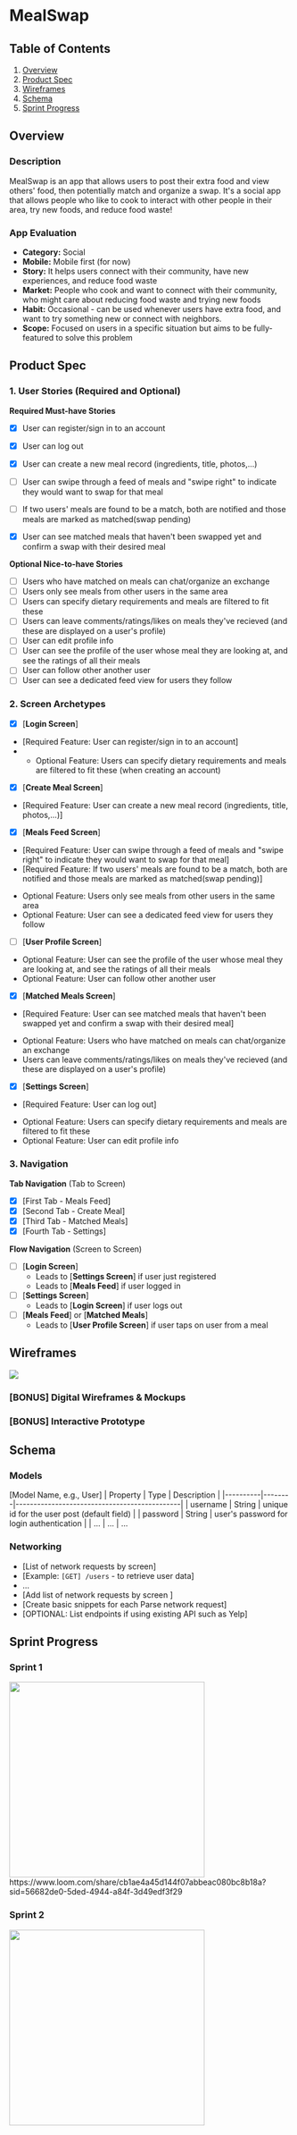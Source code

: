 # MealSwap

## Table of Contents

1. [Overview](#Overview)
2. [Product Spec](#Product-Spec)
3. [Wireframes](#Wireframes)
4. [Schema](#Schema)
5. [Sprint Progress](#Sprint-Progress)

## Overview

### Description

MealSwap is an app that allows users to post their extra food and view others' food, then potentially match and organize a swap. It's a social app that allows people who like to cook to interact with other people in their area, try new foods, and reduce food waste!

### App Evaluation

- **Category:** Social
- **Mobile:** Mobile first (for now)
- **Story:**  It helps users connect with their community, have new experiences, and reduce food waste
- **Market:** People who cook and want to connect with their community, who might care about reducing food waste and trying new foods
- **Habit:** Occasional - can be used whenever users have extra food, and want to try something new or connect with neighbors.
- **Scope:** Focused on users in a specific situation but aims to be fully-featured to solve this problem

## Product Spec

### 1. User Stories (Required and Optional)

**Required Must-have Stories**

- [X] User can register/sign in to an account
- [X] User can log out
- [X] User can create a new meal record (ingredients, title, photos,...)
- [ ] User can swipe through a feed of meals and "swipe right" to indicate they would want to swap for that meal
- [ ] If two users' meals are found to be a match, both are notified and those meals are marked as matched(swap pending)
- [X] User can see matched meals that haven't been swapped yet and confirm a swap with their desired meal


**Optional Nice-to-have Stories**

- [ ] Users who have matched on meals can chat/organize an exchange
- [ ] Users only see meals from other users in the same area
- [ ] Users can specify dietary requirements and meals are filtered to fit these
- [ ] Users can leave comments/ratings/likes on meals they've recieved (and these are displayed on a user's profile)
- [ ] User can edit profile info
- [ ] User can see the profile of the user whose meal they are looking at, and see the ratings of all their meals
- [ ] User can follow other another user
- [ ] User can see a dedicated feed view for users they follow

### 2. Screen Archetypes

- [X] [**Login Screen**]
* [Required Feature: User can register/sign in to an account]
* * Optional Feature: Users can specify dietary requirements and meals are filtered to fit these (when creating an account)
- [X] [**Create Meal Screen**]
* [Required Feature: User can create a new meal record (ingredients, title, photos,...)]
- [X] [**Meals Feed Screen**]
- [Required Feature: User can swipe through a feed of meals and "swipe right" to indicate they would want to swap for that meal]
- [Required Feature: If two users' meals are found to be a match, both are notified and those meals are marked as matched(swap pending)]
* Optional Feature: Users only see meals from other users in the same area
* Optional Feature: User can see a dedicated feed view for users they follow
- [ ] [**User Profile Screen**]
* Optional Feature: User can see the profile of the user whose meal they are looking at, and see the ratings of all their meals
* Optional Feature: User can follow other another user
- [X] [**Matched Meals Screen**]
- [Required Feature: User can see matched meals that haven't been swapped yet and confirm a swap with their desired meal]
* Optional Feature: Users who have matched on meals can chat/organize an exchange
* Users can leave comments/ratings/likes on meals they've recieved (and these are displayed on a user's profile)
- [X] [**Settings Screen**]
- [Required Feature: User can log out]
* Optional Feature: Users can specify dietary requirements and meals are filtered to fit these
* Optional Feature: User can edit profile info

### 3. Navigation

**Tab Navigation** (Tab to Screen)


- [X] [First Tab - Meals Feed]
- [X] [Second Tab - Create Meal]
- [X] [Third Tab - Matched Meals]
- [X] [Fourth Tab - Settings]

**Flow Navigation** (Screen to Screen)

- [ ] [**Login Screen**]
  * Leads to [**Settings Screen**] if user just registered
  * Leads to [**Meals Feed**] if user logged in
- [ ] [**Settings Screen**]
  * Leads to [**Login Screen**] if user logs out
- [ ] [**Meals Feed**] or [**Matched Meals**]
  * Leads to [**User Profile Screen**] if user taps on user from a meal


## Wireframes

<img src="https://github.com/Lwilliams002/iOS102-Group-Project/blob/main/mealswap-wireframe.png">

### [BONUS] Digital Wireframes & Mockups

### [BONUS] Interactive Prototype

## Schema 


### Models

[Model Name, e.g., User]
| Property | Type   | Description                                  |
|----------|--------|----------------------------------------------|
| username | String | unique id for the user post (default field)   |
| password | String | user's password for login authentication      |
| ...      | ...    | ...                          


### Networking

- [List of network requests by screen]
- [Example: `[GET] /users` - to retrieve user data]
- ...
- [Add list of network requests by screen ]
- [Create basic snippets for each Parse network request]
- [OPTIONAL: List endpoints if using existing API such as Yelp]


## Sprint Progress

### Sprint 1
<img src= "https://github.com/Lwilliams002/iOS102-Group-Project/blob/main/sprint-1-demo.gif" width=350>
https://www.loom.com/share/cb1ae4a45d144f07abbeac080bc8b18a?sid=56682de0-5ded-4944-a84f-3d49edf3f29

### Sprint 2
<img src="https://github.com/Lwilliams002/iOS102-Group-Project/blob/main/milestone2-demo.gif" width=350>
